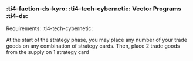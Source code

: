 ### :ti4-faction-ds-kyro: :ti4-tech-cybernetic: **Vector Programs** :ti4-ds:

Requirements: :ti4-tech-cybernetic:

At the start of the strategy phase, you may place any number of your trade goods on any combination of strategy cards.
Then, place 2 trade goods from the supply on 1 strategy card
